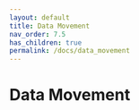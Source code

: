 ```yaml
---
layout: default
title: Data Movement
nav_order: 7.5
has_children: true
permalink: /docs/data_movement
---
```


# Data Movement
